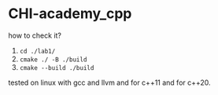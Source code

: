 # CHI-academy_cpp
how to check it?
1. `cd ./lab1/`
2. `cmake ./ -B ./build`
3. `cmake --build ./build`

tested on linux with gcc and llvm and for c++11 and for c++20. 
